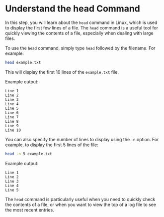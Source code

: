 # Understand the head Command

In this step, you will learn about the `head` command in Linux, which is used to display the first few lines of a file. The `head` command is a useful tool for quickly viewing the contents of a file, especially when dealing with large files.

To use the `head` command, simply type `head` followed by the filename. For example:

```bash
head example.txt
```

This will display the first 10 lines of the `example.txt` file.

Example output:

```
Line 1
Line 2
Line 3
Line 4
Line 5
Line 6
Line 7
Line 8
Line 9
Line 10
```

You can also specify the number of lines to display using the `-n` option. For example, to display the first 5 lines of the file:

```bash
head -n 5 example.txt
```

Example output:

```
Line 1
Line 2
Line 3
Line 4
Line 5
```

The `head` command is particularly useful when you need to quickly check the contents of a file, or when you want to view the top of a log file to see the most recent entries.
